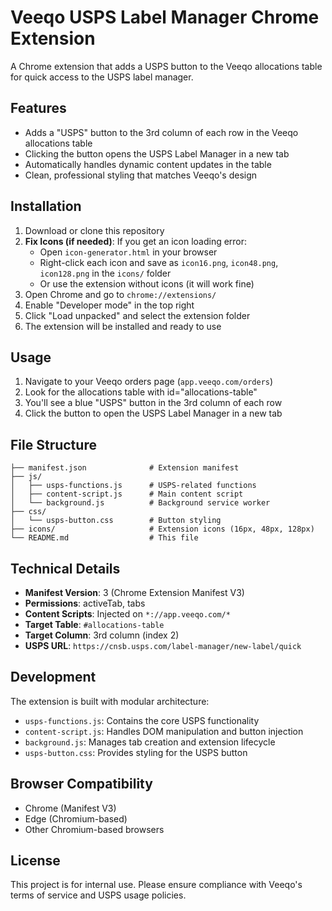 # Veeqo USPS Label Manager Chrome Extension

A Chrome extension that adds a USPS button to the Veeqo allocations table for quick access to the USPS label manager.

## Features

- Adds a "USPS" button to the 3rd column of each row in the Veeqo allocations table
- Clicking the button opens the USPS Label Manager in a new tab
- Automatically handles dynamic content updates in the table
- Clean, professional styling that matches Veeqo's design

## Installation

1. Download or clone this repository
2. **Fix Icons (if needed)**: If you get an icon loading error:
   - Open `icon-generator.html` in your browser
   - Right-click each icon and save as `icon16.png`, `icon48.png`, `icon128.png` in the `icons/` folder
   - Or use the extension without icons (it will work fine)
3. Open Chrome and go to `chrome://extensions/`
4. Enable "Developer mode" in the top right
5. Click "Load unpacked" and select the extension folder
6. The extension will be installed and ready to use

## Usage

1. Navigate to your Veeqo orders page (`app.veeqo.com/orders`)
2. Look for the allocations table with id="allocations-table"
3. You'll see a blue "USPS" button in the 3rd column of each row
4. Click the button to open the USPS Label Manager in a new tab

## File Structure

```
├── manifest.json              # Extension manifest
├── js/
│   ├── usps-functions.js      # USPS-related functions
│   ├── content-script.js      # Main content script
│   └── background.js          # Background service worker
├── css/
│   └── usps-button.css        # Button styling
├── icons/                     # Extension icons (16px, 48px, 128px)
└── README.md                  # This file
```

## Technical Details

- **Manifest Version**: 3 (Chrome Extension Manifest V3)
- **Permissions**: activeTab, tabs
- **Content Scripts**: Injected on `*://app.veeqo.com/*`
- **Target Table**: `#allocations-table`
- **Target Column**: 3rd column (index 2)
- **USPS URL**: `https://cnsb.usps.com/label-manager/new-label/quick`

## Development

The extension is built with modular architecture:

- `usps-functions.js`: Contains the core USPS functionality
- `content-script.js`: Handles DOM manipulation and button injection
- `background.js`: Manages tab creation and extension lifecycle
- `usps-button.css`: Provides styling for the USPS button

## Browser Compatibility

- Chrome (Manifest V3)
- Edge (Chromium-based)
- Other Chromium-based browsers

## License

This project is for internal use. Please ensure compliance with Veeqo's terms of service and USPS usage policies.
